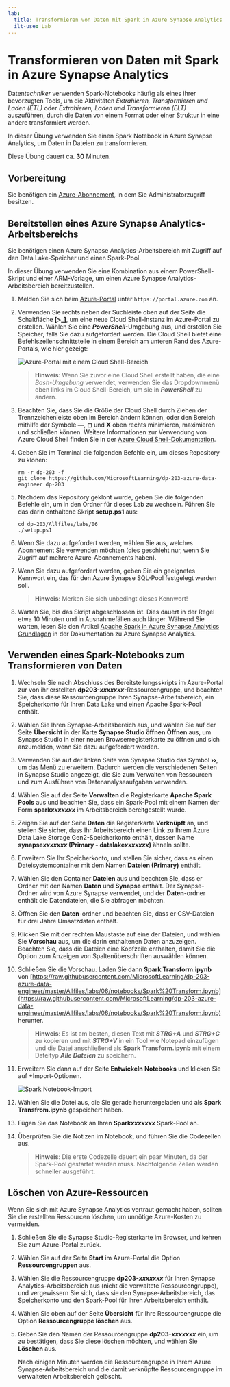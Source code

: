 ```yaml
---
lab:
  title: Transformieren von Daten mit Spark in Azure Synapse Analytics
  ilt-use: Lab
---
```


# Transformieren von Daten mit Spark in Azure Synapse Analytics

Daten*techniker* verwenden Spark-Notebooks häufig als eines ihrer bevorzugten Tools, um die Aktivitäten *Extrahieren, Transformieren und Laden (ETL)* oder *Extrahieren, Laden und Transformieren (ELT)* auszuführen, durch die Daten von einem Format oder einer Struktur in eine andere transformiert werden.

In dieser Übung verwenden Sie einen Spark Notebook in Azure Synapse Analytics, um Daten in Dateien zu transformieren.

Diese Übung dauert ca. **30** Minuten.

## Vorbereitung

Sie benötigen ein [Azure-Abonnement](https://azure.microsoft.com/free), in dem Sie Administratorzugriff besitzen.

## Bereitstellen eines Azure Synapse Analytics-Arbeitsbereichs

Sie benötigen einen Azure Synapse Analytics-Arbeitsbereich mit Zugriff auf den Data Lake-Speicher und einen Spark-Pool.

In dieser Übung verwenden Sie eine Kombination aus einem PowerShell-Skript und einer ARM-Vorlage, um einen Azure Synapse Analytics-Arbeitsbereich bereitzustellen.

1. Melden Sie sich beim [Azure-Portal](https://portal.azure.com) unter `https://portal.azure.com` an.
2. Verwenden Sie rechts neben der Suchleiste oben auf der Seite die Schaltfläche **[\>_]**, um eine neue Cloud Shell-Instanz im Azure-Portal zu erstellen. Wählen Sie eine ***PowerShell***-Umgebung aus, und erstellen Sie Speicher, falls Sie dazu aufgefordert werden. Die Cloud Shell bietet eine Befehlszeilenschnittstelle in einem Bereich am unteren Rand des Azure-Portals, wie hier gezeigt:

    ![Azure-Portal mit einem Cloud Shell-Bereich](./images/cloud-shell.png)

    > **Hinweis**: Wenn Sie zuvor eine Cloud Shell erstellt haben, die eine *Bash-Umgebung* verwendet, verwenden Sie das Dropdownmenü oben links im Cloud Shell-Bereich, um sie in ***PowerShell*** zu ändern.

3. Beachten Sie, dass Sie die Größe der Cloud Shell durch Ziehen der Trennzeichenleiste oben im Bereich ändern können, oder den Bereich mithilfe der Symbole **&#8212;**, **&#9723;** und **X** oben rechts minimieren, maximieren und schließen können. Weitere Informationen zur Verwendung von Azure Cloud Shell finden Sie in der [Azure Cloud Shell-Dokumentation](https://docs.microsoft.com/azure/cloud-shell/overview).

4. Geben Sie im Terminal die folgenden Befehle ein, um dieses Repository zu klonen:

    ```
    rm -r dp-203 -f
    git clone https://github.com/MicrosoftLearning/dp-203-azure-data-engineer dp-203
    ```

5. Nachdem das Repository geklont wurde, geben Sie die folgenden Befehle ein, um in den Ordner für dieses Lab zu wechseln. Führen Sie das darin enthaltene Skript **setup.ps1** aus:

    ```
    cd dp-203/Allfiles/labs/06
    ./setup.ps1
    ```

6. Wenn Sie dazu aufgefordert werden, wählen Sie aus, welches Abonnement Sie verwenden möchten (dies geschieht nur, wenn Sie Zugriff auf mehrere Azure-Abonnements haben).
7. Wenn Sie dazu aufgefordert werden, geben Sie ein geeignetes Kennwort ein, das für den Azure Synapse SQL-Pool festgelegt werden soll.

    > **Hinweis**: Merken Sie sich unbedingt dieses Kennwort!

8. Warten Sie, bis das Skript abgeschlossen ist. Dies dauert in der Regel etwa 10 Minuten und in Ausnahmefällen auch länger. Während Sie warten, lesen Sie den Artikel [Apache Spark in Azure Synapse Analytics Grundlagen](https://learn.microsoft.com/azure/synapse-analytics/spark/apache-spark-concepts) in der Dokumentation zu Azure Synapse Analytics.

## Verwenden eines Spark-Notebooks zum Transformieren von Daten

1. Wechseln Sie nach Abschluss des Bereitstellungsskripts im Azure-Portal zur von ihr erstellten **dp203-*xxxxxxx***-Ressourcengruppe, und beachten Sie, dass diese Ressourcengruppe Ihren Synapse-Arbeitsbereich, ein Speicherkonto für Ihren Data Lake und einen Apache Spark-Pool enthält.
2. Wählen Sie Ihren Synapse-Arbeitsbereich aus, und wählen Sie auf der Seite **Übersicht** in der Karte **Synapse Studio öffnen** **Öffnen** aus, um Synapse Studio in einer neuen Browserregisterkarte zu öffnen und sich anzumelden, wenn Sie dazu aufgefordert werden.
3. Verwenden Sie auf der linken Seite von Synapse Studio das Symbol **&rsaquo;&rsaquo;**, um das Menü zu erweitern. Dadurch werden die verschiedenen Seiten in Synapse Studio angezeigt, die Sie zum Verwalten von Ressourcen und zum Ausführen von Datenanalyseaufgaben verwenden.
4. Wählen Sie auf der Seite **Verwalten** die Registerkarte **Apache Spark Pools** aus und beachten Sie, dass ein Spark-Pool mit einem Namen der Form **spark*xxxxxxx*** im Arbeitsbereich bereitgestellt wurde.
5. Zeigen Sie auf der Seite **Daten** die Registerkarte **Verknüpft** an, und stellen Sie sicher, dass Ihr Arbeitsbereich einen Link zu Ihrem Azure Data Lake Storage Gen2-Speicherkonto enthält, dessen Name **synapse*xxxxxxx* (Primary - datalake*xxxxxxx*)** ähneln sollte.
6. Erweitern Sie Ihr Speicherkonto, und stellen Sie sicher, dass es einen Dateisystemcontainer mit dem Namen **Dateien (Primary)** enthält.
7. Wählen Sie den Container **Dateien** aus und beachten Sie, dass er Ordner mit den Namen **Daten** und **Synapse** enthält. Der Synapse-Ordner wird von Azure Synapse verwendet, und der **Daten**-ordner enthält die Datendateien, die Sie abfragen möchten.
8. Öffnen Sie den **Daten**-ordner und beachten Sie, dass er CSV-Dateien für drei Jahre Umsatzdaten enthält.
9. Klicken Sie mit der rechten Maustaste auf eine der Dateien, und wählen Sie **Vorschau** aus, um die darin enthaltenen Daten anzuzeigen. Beachten Sie, dass die Dateien eine Kopfzeile enthalten, damit Sie die Option zum Anzeigen von Spaltenüberschriften auswählen können.
10. Schließen Sie die Vorschau. Laden Sie dann **Spark Transform.ipynb** von [https://raw.githubusercontent.com/MicrosoftLearning/dp-203-azure-data-engineer/master/Allfiles/labs/06/notebooks/Spark%20Transform.ipynb](https://raw.githubusercontent.com/MicrosoftLearning/dp-203-azure-data-engineer/master/Allfiles/labs/06/notebooks/Spark%20Transform.ipynb) herunter.

    > **Hinweis**: Es ist am besten, diesen Text mit ***STRG+A*** und ***STRG+C*** zu kopieren und mit ***STRG+V*** in ein Tool wie Notepad einzufügen und die Datei anschließend als **Spark Transform.ipynb** mit einem Dateityp ***Alle Dateien*** zu speichern.

11. Erweitern Sie dann auf der Seite **Entwickeln** **Notebooks** und klicken Sie auf +Import-Optionen.

    ![Spark Notebook-Import](./image/../images/spark-notebook-import.png)
        
12. Wählen Sie die Datei aus, die Sie gerade heruntergeladen und als **Spark Transfrom.ipynb** gespeichert haben.
13. Fügen Sie das Notebook an Ihren **Spark*xxxxxxx*** Spark-Pool an.
14. Überprüfen Sie die Notizen im Notebook, und führen Sie die Codezellen aus.

    > **Hinweis**: Die erste Codezelle dauert ein paar Minuten, da der Spark-Pool gestartet werden muss. Nachfolgende Zellen werden schneller ausgeführt.

## Löschen von Azure-Ressourcen

Wenn Sie sich mit Azure Synapse Analytics vertraut gemacht haben, sollten Sie die erstellten Ressourcen löschen, um unnötige Azure-Kosten zu vermeiden.

1. Schließen Sie die Synapse Studio-Registerkarte im Browser, und kehren Sie zum Azure-Portal zurück.
2. Wählen Sie auf der Seite **Start** im Azure-Portal die Option **Ressourcengruppen** aus.
3. Wählen Sie die Ressourcengruppe **dp203-*xxxxxxx*** für Ihren Synapse Analytics-Arbeitsbereich aus (nicht die verwaltete Ressourcengruppe), und vergewissern Sie sich, dass sie den Synapse-Arbeitsbereich, das Speicherkonto und den Spark-Pool für Ihren Arbeitsbereich enthält.
4. Wählen Sie oben auf der Seite **Übersicht** für Ihre Ressourcengruppe die Option **Ressourcengruppe löschen** aus.
5. Geben Sie den Namen der Ressourcengruppe **dp203-*xxxxxxx*** ein, um zu bestätigen, dass Sie diese löschen möchten, und wählen Sie **Löschen** aus.

    Nach einigen Minuten werden die Ressourcengruppe in Ihrem Azure Synapse-Arbeitsbereich und die damit verknüpfte Ressourcengruppe im verwalteten Arbeitsbereich gelöscht.
